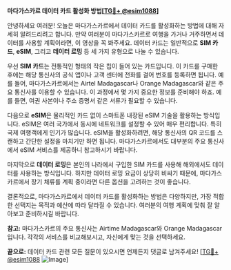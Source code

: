 **마다가스카르 데이터 카드 활성화 방법[[TG💪+ @esim1088](https://t.me/s/esim1088)]**

안녕하세요 여러분! 오늘은 마다가스카르에서 데이터 카드를 활성화하는 방법에 대해 자세히 알려드리려고 합니다. 만약 여러분이 마다가스카르로 여행을 가거나 거주하면서 데이터를 사용할 계획이라면, 이 영상을 꼭 봐주세요. 데이터 카드는 일반적으로 **SIM 카드**, **eSIM**, 그리고 **데이터 로밍** 등 세 가지 유형으로 나눌 수 있습니다.

우선 **SIM 카드**는 전통적인 형태의 작은 칩이 들어 있는 카드입니다. 이 카드를 구매한 후에는 해당 통신사의 공식 앱이나 고객 센터에 전화를 걸어 번호를 등록하면 됩니다. 예를 들어, 마다가스카르에서는 Airtel Madagascar나 Orange Madagascar와 같은 주요 통신사를 이용할 수 있습니다. 이 과정에서 몇 가지 중요한 정보를 준비해야 하죠. 예를 들면, 여권 사본이나 주소 증명서 같은 서류가 필요할 수 있습니다.

다음으로 **eSIM**은 물리적인 카드 없이 스마트폰 내장된 eSIM 기술을 활용하는 방식입니다. eSIM은 여러 국가에서 동시에 네트워크를 설정할 수 있어 매우 편리합니다. 특히 국제 여행객에게 인기가 많습니다. eSIM을 활성화하려면, 해당 통신사의 QR 코드를 스캔하고 간단한 설정을 마치기만 하면 됩니다. 마다가스카르에서도 대부분의 주요 통신사에서 eSIM 서비스를 제공하니 참고하시기 바랍니다.

마지막으로 **데이터 로밍**은 본인의 나라에서 구입한 SIM 카드를 사용해 해외에서도 데이터를 사용하는 방식입니다. 하지만 데이터 로밍 요금이 상당히 비싸기 때문에, 마다가스카르에서 장기 체류를 계획 중이라면 다른 옵션을 고려하는 것이 좋습니다.

결론적으로, 마다가스카르에서 데이터 카드를 활성화하는 방법은 다양하지만, 가장 적합한 선택지는 목적과 예산에 따라 달라질 수 있습니다. 여러분의 여행 계획에 맞춰 잘 알아보고 준비하시길 바랍니다.

**참고:** 마다가스카르의 주요 통신사는 Airtime Madagascar와 Orange Madagascar입니다. 각각의 서비스를 비교해보시고, 자신에게 맞는 것을 선택하세요.

**끝으로:** 데이터 카드 관련 모든 질문이 있으시면 언제든지 댓글로 남겨주세요! [[TG💪+ @esim1088](https://t.me/s/esim1088) ![Image](https://i.postimg.cc/Y0z9fWf4/image.png)]